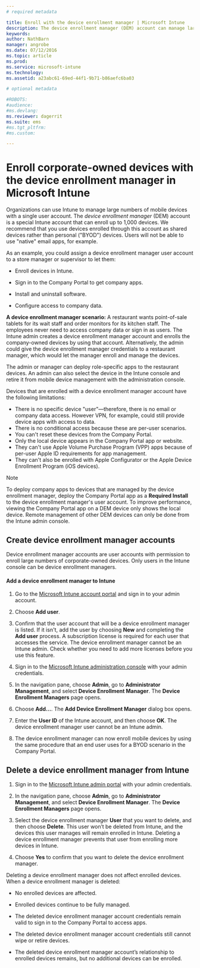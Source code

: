 ```yaml
---
# required metadata

title: Enroll with the device enrollment manager | Microsoft Intune
description: The device enrollment manager (DEM) account can manage large numbers of shared, corporate-owned mobile devices with a single user account.
keywords:
author: NathBarn
manager: angrobe
ms.date: 07/12/2016
ms.topic: article
ms.prod:
ms.service: microsoft-intune
ms.technology:
ms.assetid: a23abc61-69ed-44f1-9b71-b86aefc6ba03

# optional metadata

#ROBOTS:
#audience:
#ms.devlang:
ms.reviewer: dagerrit
ms.suite: ems
#ms.tgt_pltfrm:
#ms.custom:

---
```



# Enroll corporate-owned devices with the device enrollment manager in Microsoft Intune
Organizations can use Intune to manage large numbers of mobile devices with a single user account. The *device enrollment manager* (DEM) account is a special Intune account that can enroll up to 1,000 devices. We recommend that you use devices enrolled through this account as shared devices rather than personal ("BYOD") devices. Users will not be able to use "native" email apps, for example.

As an example, you could assign a device enrollment manager user account to a store manager or supervisor to let them:

-   Enroll devices in Intune.

-   Sign in to the Company Portal to get company apps.

-   Install and uninstall software.

-   Configure access to company data.


**A device enrollment manager scenario:**
A restaurant wants point-of-sale tablets for its wait staff and order monitors for its kitchen staff. The employees never need to access company data or sign in as users. The Intune admin creates a device enrollment manager account and enrolls the company-owned devices by using that account. Alternatively, the admin could give the device enrollment manager credentials to a restaurant manager, which would let the manager enroll and manage the devices.

The admin or manager can deploy role-specific apps to the restaurant devices. An admin can also select the device in the Intune console and retire it from mobile device management with the administration console.

Devices that are enrolled with a device enrollment manager account have the following limitations:
  - There is no specific device "user"—therefore, there is no email or company data access. However VPN, for example, could still provide device apps with access to data.
  - There is no conditional access because these are per-user scenarios.
  - You can't reset these devices from the Company Portal.
  - Only the local device appears in the Company Portal app or website.
  - They can't use Apple Volume Purchase Program (VPP) apps because of per-user Apple ID requirements for app management.
  - They can't also be enrolled with Apple Configurator or the Apple Device Enrollment Program (iOS devices).

> [!NOTE]
> To deploy company apps to devices that are managed by the device enrollment manager, deploy the Company Portal app as a **Required Install** to the device enrollment manager's user account.
> To improve performance, viewing the Company Portal app on a DEM device only shows the local device. Remote management of other DEM devices can only be done from the Intune admin console.

## Create device enrollment manager accounts
Device enrollment manager accounts are user accounts with permission to enroll large numbers of corporate-owned devices. Only users in the Intune console can be device enrollment managers.

#### Add a device enrollment manager to Intune

1.  Go to the [Microsoft Intune account portal](http://go.microsoft.com/fwlink/?LinkId=698854) and sign in to your admin account.

2.  Choose **Add user**.

3.  Confirm that the user account that will be a device enrollment manager is listed. If it isn't, add the user by choosing **New** and completing the **Add user** process. A subscription license is required for each user that accesses the service. The device enrollment manager cannot be an Intune admin. Check whether you need to add more licenses before you use this feature.

4.  Sign in to the [Microsoft Intune administration console](http://manage.microsoft.com) with your admin credentials.

5.  In the navigation pane, choose **Admin**, go to **Administrator Management**, and select **Device Enrollment Manager**. The **Device Enrollment Managers** page opens.

6.  Choose **Add…**. The **Add Device Enrollment Manager** dialog box opens.

7.  Enter the **User ID** of the Intune account, and then choose **OK**. The device enrollment manager user cannot be an Intune admin.

8.  The device enrollment manager can now enroll mobile devices by using the same procedure that an end user uses for a BYOD scenario in the Company Portal.

## Delete a device enrollment manager from Intune

1.  Sign in to the [Microsoft Intune admin portal](http://manage.microsoft.com) with your admin credentials.

2.  In the navigation pane, choose **Admin**, go to **Administrator Management**, and select **Device Enrollment Manager**. The **Device Enrollment Managers** page opens.

3.  Select the device enrollment manager **User** that you want to delete, and then choose **Delete**. This user won’t be deleted from Intune, and the devices this user manages will remain enrolled in Intune. Deleting a device enrollment manager prevents that user from enrolling more devices in Intune.

4.  Choose **Yes** to confirm that you want to delete the device enrollment manager.

Deleting a device enrollment manager does not affect enrolled devices. When a device enrollment manager is deleted:

-   No enrolled devices are affected.

-   Enrolled devices continue to be fully managed.

-   The deleted device enrollment manager account credentials remain valid to sign in to the Company Portal to access apps.

-   The deleted device enrollment manager account credentials still cannot wipe or retire devices.

-   The deleted device enrollment manager account’s relationship to enrolled devices remains, but no additional devices can be enrolled.

